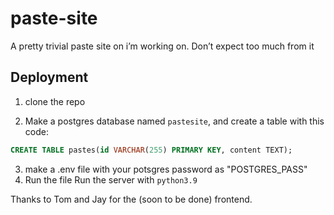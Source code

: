 # paste-site
A pretty trivial paste site on i’m working on. Don’t expect too much from it

## Deployment
1. clone the repo

2. Make a postgres database named `pastesite`, and create a table with this code: 
```sql
CREATE TABLE pastes(id VARCHAR(255) PRIMARY KEY, content TEXT);
```

3. make a .env file with your potsgres password as "POSTGRES_PASS"
4. Run the file
Run the server with `python3.9`

Thanks to Tom and Jay for the (soon to be done) frontend.
